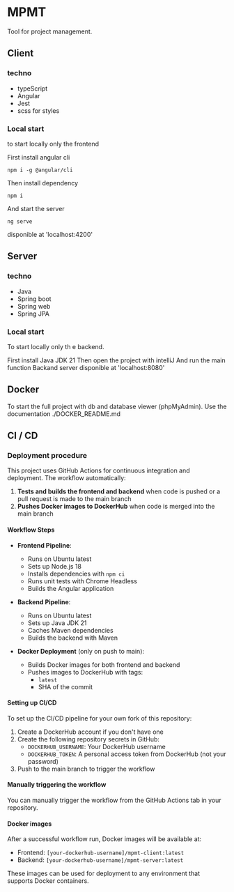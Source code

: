 # MPMT
Tool for project management.

## Client 
### techno
- typeScript
- Angular
- Jest
- scss for styles
### Local start
to start locally only the frontend 

First install angular cli
```
npm i -g @angular/cli
```

Then install dependency
```
npm i
```
And start the server
```
ng serve
```
disponible at 'localhost:4200'


## Server
### techno
- Java
- Spring boot 
- Spring web
- Spring JPA
### Local start
To start locally only th e backend.

First install Java JDK 21
Then open the project with intelliJ
And run the main function
Backand server disponible at 'localhost:8080'

## Docker
To start the full project with db and database viewer (phpMyAdmin). Use the documentation ./DOCKER_README.md

## CI / CD
### Deployment procedure

This project uses GitHub Actions for continuous integration and deployment. The workflow automatically:

1. **Tests and builds the frontend and backend** when code is pushed or a pull request is made to the main branch
2. **Pushes Docker images to DockerHub** when code is merged into the main branch

#### Workflow Steps

- **Frontend Pipeline**:
  - Runs on Ubuntu latest
  - Sets up Node.js 18
  - Installs dependencies with `npm ci`
  - Runs unit tests with Chrome Headless
  - Builds the Angular application

- **Backend Pipeline**:
  - Runs on Ubuntu latest
  - Sets up Java JDK 21
  - Caches Maven dependencies
  - Builds the backend with Maven

- **Docker Deployment** (only on push to main):
  - Builds Docker images for both frontend and backend
  - Pushes images to DockerHub with tags:
    - `latest`
    - SHA of the commit

#### Setting up CI/CD

To set up the CI/CD pipeline for your own fork of this repository:

1. Create a DockerHub account if you don't have one
2. Create the following repository secrets in GitHub:
   - `DOCKERHUB_USERNAME`: Your DockerHub username
   - `DOCKERHUB_TOKEN`: A personal access token from DockerHub (not your password)
3. Push to the main branch to trigger the workflow

#### Manually triggering the workflow

You can manually trigger the workflow from the GitHub Actions tab in your repository.

#### Docker images

After a successful workflow run, Docker images will be available at:
- Frontend: `[your-dockerhub-username]/mpmt-client:latest`
- Backend: `[your-dockerhub-username]/mpmt-server:latest`

These images can be used for deployment to any environment that supports Docker containers.

